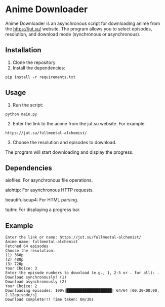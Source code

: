 # Anime Downloader

Anime Downloader is an asynchronous script for downloading anime from the https://jut.su/ website. The program allows you to select episodes, resolution, and download mode (synchronous or asynchronous).

## Installation

1. Clone the repository
2. Install the dependencies:
```
pip install -r requirements.txt
```
## Usage
1. Run the script:
```
python main.py
```
2. Enter the link to the anime from the jut.su website. For example:
```
https://jut.su/fullmeetal-alchemist/
```
3. Choose the resolution and episodes to download.

The program will start downloading and display the progress.

## Dependencies
aiofiles: For asynchronous file operations.

aiohttp: For asynchronous HTTP requests.

beautifulsoup4: For HTML parsing.

tqdm: For displaying a progress bar.

## Example

```
Enter the link or name: https://jut.su/fullmeetal-alchemist/
Anime name: fullmeetal-alchemist
Fetched 64 episodes
Choose the resolution:
(1) 360p
(2) 480p
(3) 720p
Your Choice: 3
Enter the episode numbers to download (e.g., 1, 2-5 or . for all): .
Download synchronously? (1)
Download asynchronously (2)
Your Choice: 2
Downloading episodes: 100%|████████████████████| 64/64 [00:30<00:00,  2.12episode/s]
Download complete!!! Time taken: 0m/30s
```



